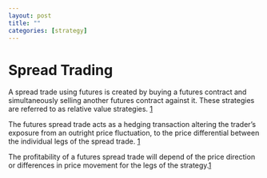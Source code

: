 ```yaml
---
layout: post
title: ""
categories: [strategy]
---
```

# Spread Trading

A spread trade using futures is created by buying a futures contract and simultaneously selling another futures contract against it. These strategies are referred to as relative value strategies. [1][1]

The futures spread trade acts as a hedging transaction altering the trader’s exposure from an outright price fluctuation, to the price differential between the individual legs of the spread trade. [1][1]

The profitability of a futures spread trade will depend of the price direction or differences in price movement for the legs of the strategy.[1][1]

[1]: https://www.cmegroup.com/education/articles-and-reports/spread-trading-opportunities-with-precious-metals.html "Spread Trading Opportunities with Precious Metal"

[2]: https://www.quantconnect.com/tutorials/strategy-library/intraday-dynamic-pairs-trading-using-correlation-and-cointegration-approach "title"
